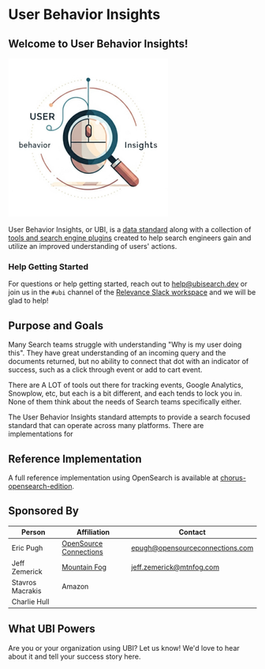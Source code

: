 # User Behavior Insights

## Welcome to User Behavior Insights!

![logo](img/ubi.png)

User Behavior Insights, or UBI, is a [data standard](standard.md) along with a collection of [tools and search engine plugins](tools.md) created to help search engineers gain and utilize an improved understanding of users' actions.

### Help Getting Started

For questions or help getting started, reach out to [help@ubisearch.dev](mailto:help@ubisearch.dev) or join us in the `#ubi` channel of the [Relevance Slack workspace](https://opensourceconnections.com/slack) and we will be glad to help!

## Purpose and Goals

Many Search teams struggle with understanding "Why is my user doing this". They have great understanding of an incoming query and the documents returned, but no ability to connect that dot with an indicator of success, such as a click through event or add to cart event.

There are A LOT of tools out there for tracking events, Google Analytics, Snowplow, etc, but each is a bit different, and each tends to lock you in. None of them think about the needs of Search teams specifically either.

The User Behavior Insights standard attempts to provide a search focused standard that can operate across many platforms. There are implementations for

## Reference Implementation

A full reference implementation using OpenSearch is available at [chorus-opensearch-edition](https://github.com/o19s/chorus-opensearch-edition).

## Sponsored By

| Person           | Affiliation                                                     | Contact                         |
|------------------|-----------------------------------------------------------------|---------------------------------|
| Eric Pugh        | [OpenSource Connections](https://www.opensourceconnections.com) | epugh@opensourceconnections.com |
| Jeff Zemerick    | [Mountain Fog](https://www.mtnfog.com)                          | jeff.zemerick@mtnfog.com        |
| Stavros Macrakis | Amazon                                                          |                                 |
| Charlie Hull     |                                                                 |                                 |

## What UBI Powers

Are you or your organization using UBI? Let us know! We'd love to hear about it and tell your success story here.